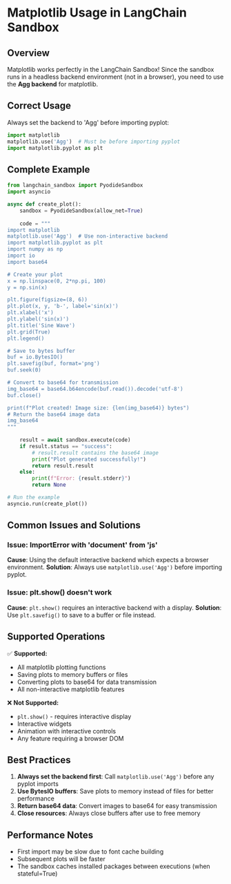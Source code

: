 # Matplotlib Usage in LangChain Sandbox

## Overview

Matplotlib works perfectly in the LangChain Sandbox! Since the sandbox runs in a headless backend environment (not in a browser), you need to use the **Agg backend** for matplotlib.

## Correct Usage

Always set the backend to 'Agg' before importing pyplot:

```python
import matplotlib
matplotlib.use('Agg')  # Must be before importing pyplot
import matplotlib.pyplot as plt
```

## Complete Example

```python
from langchain_sandbox import PyodideSandbox
import asyncio

async def create_plot():
    sandbox = PyodideSandbox(allow_net=True)
    
    code = """
import matplotlib
matplotlib.use('Agg')  # Use non-interactive backend
import matplotlib.pyplot as plt
import numpy as np
import io
import base64

# Create your plot
x = np.linspace(0, 2*np.pi, 100)
y = np.sin(x)

plt.figure(figsize=(8, 6))
plt.plot(x, y, 'b-', label='sin(x)')
plt.xlabel('x')
plt.ylabel('sin(x)')
plt.title('Sine Wave')
plt.grid(True)
plt.legend()

# Save to bytes buffer
buf = io.BytesIO()
plt.savefig(buf, format='png')
buf.seek(0)

# Convert to base64 for transmission
img_base64 = base64.b64encode(buf.read()).decode('utf-8')
buf.close()

print(f"Plot created! Image size: {len(img_base64)} bytes")
# Return the base64 image data
img_base64
"""
    
    result = await sandbox.execute(code)
    if result.status == "success":
        # result.result contains the base64 image
        print("Plot generated successfully!")
        return result.result
    else:
        print(f"Error: {result.stderr}")
        return None

# Run the example
asyncio.run(create_plot())
```

## Common Issues and Solutions

### Issue: ImportError with 'document' from 'js'
**Cause**: Using the default interactive backend which expects a browser environment.
**Solution**: Always use `matplotlib.use('Agg')` before importing pyplot.

### Issue: plt.show() doesn't work
**Cause**: `plt.show()` requires an interactive backend with a display.
**Solution**: Use `plt.savefig()` to save to a buffer or file instead.

## Supported Operations

✅ **Supported:**
- All matplotlib plotting functions
- Saving plots to memory buffers or files
- Converting plots to base64 for data transmission
- All non-interactive matplotlib features

❌ **Not Supported:**
- `plt.show()` - requires interactive display
- Interactive widgets
- Animation with interactive controls
- Any feature requiring a browser DOM

## Best Practices

1. **Always set the backend first**: Call `matplotlib.use('Agg')` before any pyplot imports
2. **Use BytesIO buffers**: Save plots to memory instead of files for better performance
3. **Return base64 data**: Convert images to base64 for easy transmission
4. **Close resources**: Always close buffers after use to free memory

## Performance Notes

- First import may be slow due to font cache building
- Subsequent plots will be faster
- The sandbox caches installed packages between executions (when stateful=True)